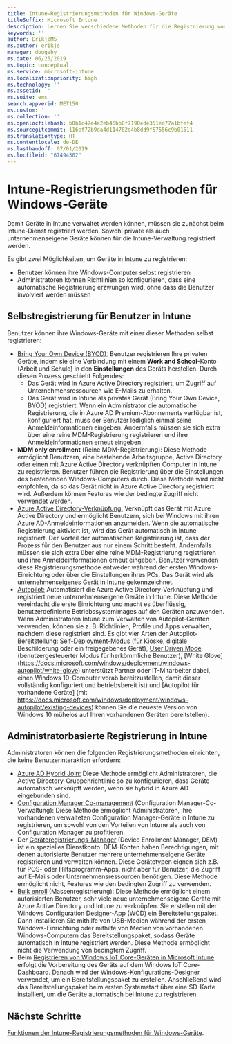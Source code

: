 ```yaml
---
title: Intune-Registrierungsmethoden für Windows-Geräte
titleSuffix: Microsoft Intune
description: Lernen Sie verschiedene Methoden für die Registrierung von Windows-Geräten in Intune kennen
keywords: ''
author: ErikjeMS
ms.author: erikje
manager: dougeby
ms.date: 06/25/2019
ms.topic: conceptual
ms.service: microsoft-intune
ms.localizationpriority: high
ms.technology: ''
ms.assetid: ''
ms.suite: ems
search.appverid: MET150
ms.custom: ''
ms.collection: ''
ms.openlocfilehash: b8b1c47e4a2eb46bb8f7190ede351ed77a1bfef4
ms.sourcegitcommit: 116ef72b9da4d114782d4b8dd9f57556c9b01511
ms.translationtype: HT
ms.contentlocale: de-DE
ms.lasthandoff: 07/01/2019
ms.locfileid: "67494502"
---
```

# <a name="intune-enrollment-methods-for-windows-devices"></a>Intune-Registrierungsmethoden für Windows-Geräte

Damit Geräte in Intune verwaltet werden können, müssen sie zunächst beim Intune-Dienst registriert werden. Sowohl private als auch unternehmenseigene Geräte können für die Intune-Verwaltung registriert werden. 

Es gibt zwei Möglichkeiten, um Geräte in Intune zu registrieren:
- Benutzer können ihre Windows-Computer selbst registrieren 
- Administratoren können Richtlinien so konfigurieren, dass eine automatische Registrierung erzwungen wird, ohne dass die Benutzer involviert werden müssen

## <a name="user-self-enrollment-in-intune"></a>Selbstregistrierung für Benutzer in Intune

Benutzer können ihre Windows-Geräte mit einer dieser Methoden selbst registrieren:

- [Bring Your Own Device (BYOD):](https://docs.microsoft.com/intune-user-help/enroll-windows-10-device) Benutzer registrieren Ihre privaten Geräte, indem sie eine Verbindung mit einem **Work and School**-Konto (Arbeit und Schule) in den **Einstellungen** des Geräts herstellen. Durch diesen Prozess geschieht Folgendes:
    - Das Gerät wird in Azure Active Directory registriert, um Zugriff auf Unternehmensressourcen wie E-Mails zu erhalten.
    - Das Gerät wird in Intune als privates Gerät (Bring Your Own Device, BYOD) registriert.
Wenn ein Administrator die automatische Registrierung, die in Azure AD Premium-Abonnements verfügbar ist, konfiguriert hat, muss der Benutzer lediglich einmal seine Anmeldeinformationen eingeben. Andernfalls müssen sie sich extra über eine reine MDM-Registrierung registrieren und ihre Anmeldeinformationen erneut eingeben.  
- **MDM only enrollment** (Reine MDM-Registrierung): Diese Methode ermöglicht Benutzern, eine bestehende Arbeitsgruppe, Active Directory oder einen mit Azure Active Directory verknüpften Computer in Intune zu registrieren. Benutzer führen die Registrierung über die Einstellungen des bestehenden Windows-Computers durch. Diese Methode wird nicht empfohlen, da so das Gerät nicht in Azure Active Directory registriert wird. Außerdem können Features wie der bedingte Zugriff nicht verwendet werden.
- [Azure Active Directory-Verknüpfung:](https://docs.microsoft.com/azure/active-directory/user-help/user-help-join-device-on-network) Verknüpft das Gerät mit Azure Active Directory und ermöglicht Benutzern, sich bei Windows mit ihren Azure AD-Anmeldeinformationen anzumelden. Wenn die automatische Registrierung aktiviert ist, wird das Gerät automatisch in Intune registriert. Der Vorteil der automatischen Registrierung ist, dass der Prozess für den Benutzer aus nur einem Schritt besteht. Andernfalls müssen sie sich extra über eine reine MDM-Registrierung registrieren und ihre Anmeldeinformationen erneut eingeben. Benutzer verwenden diese Registrierungsmethode entweder während der ersten Windows-Einrichtung oder über die Einstellungen ihres PCs. Das Gerät wird als unternehmenseigenes Gerät in Intune gekennzeichnet.
- [Autopilot:](enrollment-autopilot.md) Automatisiert die Azure Active Directory-Verknüpfung und registriert neue unternehmenseigene Geräte in Intune. Diese Methode vereinfacht die erste Einrichtung und macht es überflüssig, benutzerdefinierte Betriebssystemimages auf den Geräten anzuwenden. Wenn Administratoren Intune zum Verwalten von Autopilot-Geräten verwenden, können sie z. B. Richtlinien, Profile und Apps verwalten, nachdem diese registriert sind.  Es gibt vier Arten der Autopilot-Bereitstellung: [Self-Deployment-Modus](https://docs.microsoft.com/windows/deployment/windows-autopilot/self-deploying) (für Kioske, digitale Beschilderung oder ein freigegebenes Gerät), [User Driven Mode](https://docs.microsoft.com/windows/deployment/windows-autopilot/user-driven) (benutzergesteuerter Modus für herkömmliche Benutzer), [White Glove] (https://docs.microsoft.com/windows/deployment/windows-autopilot/white-glove) unterstützt Partner oder IT-Mitarbeiter dabei, einen Windows 10-Computer vorab bereitzustellen, damit dieser vollständig konfiguriert und betriebsbereit ist) und [Autopilot für vorhandene Geräte] (mit https://docs.microsoft.com/windows/deployment/windows-autopilot/existing-devices) können Sie die neueste Version von Windows 10 mühelos auf Ihren vorhandenen Geräten bereitstellen).

## <a name="administrator-based-enrollment-in-intune"></a>Administratorbasierte Registrierung in Intune

Administratoren können die folgenden Registrierungsmethoden einrichten, die keine Benutzerinteraktion erfordern:

- [Azure AD Hybrid Join:](https://docs.microsoft.com/windows/client-management/mdm/enroll-a-windows-10-device-automatically-using-group-policy) Diese Methode ermöglicht Administratoren, die Active Directory-Gruppenrichtlinie so zu konfigurieren, dass Geräte automatisch verknüpft werden, wenn sie hybrid in Azure AD eingebunden sind. 
- [Configuration Manager Co-management](https://docs.microsoft.com/sccm/comanage/overview) (Configuration Manager-Co-Verwaltung): Diese Methode ermöglicht Administratoren, ihre vorhandenen verwalteten Configuration Manager-Geräte in Intune zu registrieren, um sowohl von den Vorteilen von Intune als auch von Configuration Manager zu profitieren. 
- Der [Geräteregistrierungs-Manager](device-enrollment-manager-enroll.md) (Device Enrollment Manager, DEM) ist ein spezielles Dienstkonto. DEM-Konten haben Berechtigungen, mit denen autorisierte Benutzer mehrere unternehmenseigene Geräte registrieren und verwalten können. Diese Gerätetypen eignen sich z.B. für POS- oder Hilfsprogramm-Apps, nicht aber für Benutzer, die Zugriff auf E-Mails oder Unternehmensressourcen benötigen. Diese Methode ermöglicht nicht, Features wie den bedingten Zugriff zu verwenden. 
- [Bulk enroll](windows-bulk-enroll.md) (Massenregistrierung): Diese Methode ermöglicht einem autorisierten Benutzer, sehr viele neue unternehmenseigene Geräte mit Azure Active Directory und Intune zu verknüpfen. Sie erstellen mit der Windows Configuration Designer-App (WCD) ein Bereitstellungspaket. Dann installieren Sie mithilfe von USB-Medien während der ersten Windows-Einrichtung oder mithilfe von Medien von vorhandenen Windows-Computern das Bereitstellungspaket, sodass Geräte automatisch in Intune registriert werden. Diese Methode ermöglicht nicht die Verwendung von bedingtem Zugriff. 
- Beim [Registrieren von Windows IoT Core-Geräten in Microsoft Intune](https://docs.microsoft.com/windows/iot-core/manage-your-device/intunedeviceenrollment) erfolgt die Vorbereitung des Geräts auf dem Windows IoT Core-Dashboard. Danach wird der Windows-Konfigurations-Designer verwendet, um ein Bereitstellungspaket zu erstellen. Anschließend wird das Bereitstellungspaket beim ersten Systemstart über eine SD-Karte installiert, um die Geräte automatisch bei Intune zu registrieren.

## <a name="next-steps"></a>Nächste Schritte

[Funktionen der Intune-Registrierungsmethoden für Windows-Geräte](enrollment-method-capab.md).
